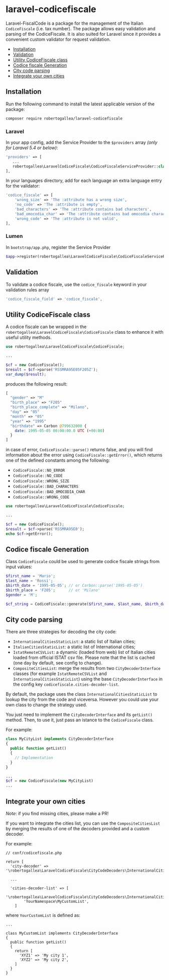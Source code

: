 # laravel-codicefiscale

Laravel-FiscalCode is a package for the management of the Italian <code>CodiceFiscale</code> (i.e. tax number). 
The package allows easy validation and parsing of the CodiceFiscale. It is also suited for Laravel since it provides a 
convenient custom validator for request validation.

- [Installation](#installation)
- [Validation](#validation)
- [Utility CodiceFiscale class](#utility-codicefiscale-class)
- [Codice fiscale Generation](#codice-fiscale-generation)
- [City code parsing](#city-code-parsing)
- [Integrate your own cities](#integrate-your-own-cities)



## Installation

Run the following command to install the latest applicable version of the package:

```bash
composer require robertogallea/laravel-codicefiscale
```

### Laravel

In your app config, add the Service Provider to the `$providers` array *(only for Laravel 5.4 or below)*:

 ```php
'providers' => [
    ...
    robertogallea\LaravelCodiceFiscale\CodiceFiscaleServiceProvider::class,
],
```

In your languages directory, add for each language an extra language entry for the validator:

```php
'codice_fiscale' => [
    'wrong_size' => 'The :attribute has a wrong size',
    'no_code' => 'The :attribute is empty',
    'bad_characters' => 'The :attribute contains bad characters',
    'bad_omocodia_char' => 'The :attribute contains bad omocodia characters',
    'wrong_code' => 'The :attribute is not valid',
],
```

### Lumen

In `bootstrap/app.php`, register the Service Provider

```php
$app->register(robertogallea\LaravelCodiceFiscale\CodiceFiscaleServiceProvider::class);
```

## Validation

To validate a codice fiscale, use the `codice_fiscale` keyword in your validation rules array

```php
'codice_fiscale_field' => 'codice_fiscale',
```

## Utility CodiceFiscale class

A codice fiscale can be wrapped in the `robertogallea\LaravelCodiceFiscale\CodiceFiscale` class to enhance it with 
useful utility methods. 

```php
use robertogallea\LaravelCodiceFiscale\CodiceFiscale;

...

$cf = new CodiceFiscale();
$result = $cf->parse('RSSMRA95E05F205Z');
var_dump($result);
```

produces the following result:

```php
[
  "gender" => "M"
  "birth_place" => "F205"
  "birth_place_complete" => "Milano",
  "day" => "05"
  "month" => "05"
  "year" => "1995"
  "birthdate" => Carbon @799632000 {
    date: 1995-05-05 00:00:00.0 UTC (+00:00)
  }
]
```


in case of error, `CodiceFiscale::parse()` returns false, and you will find information about the error using 
`CodiceFiscale::getError()`, which returns one of the defined constants among the following:

- `CodiceFiscale::NO_ERROR`
- `CodiceFiscale::NO_CODE`
- `CodiceFiscale::WRONG_SIZE`
- `CodiceFiscale::BAD_CHARACTERS`
- `CodiceFiscale::BAD_OMOCODIA_CHAR`
- `CodiceFiscale::WRONG_CODE`

```php 
use robertogallea\LaravelCodiceFiscale\CodiceFiscale;

...

$cf = new CodiceFiscale();
$result = $cf->parse('RSSMRA95E0');
echo $cf->getError();
```

## Codice fiscale Generation
Class <code>CodiceFiscale</code> could be used to generate codice fiscale strings from input values:
```php
$first_name = 'Mario';
$last_name = 'Rossi';
$birth_date = '1995-05-05'; // or Carbon::parse('1995-05-05')
$birth_place = 'F205';      // or 'Milano'
$gender = 'M';

$cf_string = CodiceFiscale::generate($first_name, $last_name, $birth_date, $birth_place, $gender);
```

## City code parsing
There are three strategies for decoding the city code:

- `InternationalCitiesStaticList`: a static list of Italian cities;
- `ItalianCitiesStaticList`: a static list of International cities;
- `IstatRemoteCSVList`: a dynamic (loaded from web) list of Italian cities loaded from official ISTAT csv file. 
  Please note that the list is cached (one day by default, see config to change).
- `CompositeCitiesList`: merge the results from two `CityDecoderInterface` classes (for example `IstatRemoteCSVList` and
  `InternationalCitiesStaticList`) using the base `CityDecoderInterface` in the config key 
  `codicefiscale.cities-decoder-list`.
  
By default, the package uses the class `InternationalCitiesStaticList` to lookup the city from the code and viceversa.
However you could use your own class to change the strategy used.  

You just need to implement the `CityDecoderInterface` and its `getList()` method.
Then, to use it, just pass an istance to the `CodiceFiscale` class.  

For example:
```php
class MyCityList implements CityDecoderInterface
{
  public function getList()
  {
    // Implementation
  }
}
```

```php
...
$cf = new CodiceFiscale(new MyCityList)
...
```

## Integrate your own cities

_Note_: if you find missing cities, please make a PR!

If you want to integrate the cities list, you can use the `CompositeCitiesList` by merging the results of one of the 
decoders provided and a custom decoder.

For example:

```
// conf/codicefiscale.php

return [
  'city-decoder' => '\robertogallea\LaravelCodiceFiscale\CityCodeDecoders\InternationalCitiesStaticList',

  ...
  
  'cities-decoder-list' => [
        '\robertogallea\LaravelCodiceFiscale\CityCodeDecoders\InternationalCitiesStaticList',
        'YourNamespace\MyCustomList',
    ]
```

where `YourCustomList` is defined as:

```
...

class MyCustomList implements CityDecoderInterface
{
  public function getList()
  {
    return [
      'XYZ1' => 'My city 1',
      'XYZ2' => 'My city 2',
    ]
  }
}
```
  
